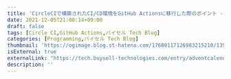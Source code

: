 ```yaml
---
title: 'CircleCIで構築されたCI/CD環境をGitHub Actionsに移行した際のポイント - バイセル Tech Blog'
date: 2021-12-05T21:00:14+09:00
draft: false
tags: [Circle CI,GitHub Actions,バイセル Tech Blog]
categories: [Programming,バイセル Tech Blog]
thumbnail: 'https://ogimage.blog.st-hatena.com/17680117126983215210/13574176438029286846/1692774674'
isExternal: true
externalLink: "https://tech.buysell-technologies.com/entry/adventcalendar2021-12-05"
description: ''
---
```

